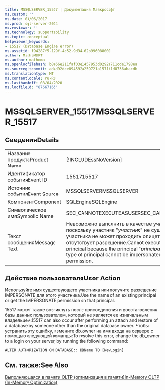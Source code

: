 ```yaml
---
title: MSSQLSERVER_15517 | Документация Майкрософт
ms.custom: ''
ms.date: 03/06/2017
ms.prod: sql-server-2014
ms.reviewer: ''
ms.technology: supportability
ms.topic: conceptual
helpviewer_keywords:
- 15517 (Database Engine error)
ms.assetid: f94287f5-129f-4c52-9d34-62b996088001
author: MashaMSFT
ms.author: mathoma
ms.openlocfilehash: b8e66e211faf03e1457953d0292e711cde1798ea
ms.sourcegitcommit: ad4d92dce894592a259721a1571b1d8736abacdb
ms.translationtype: MT
ms.contentlocale: ru-RU
ms.lasthandoff: 08/04/2020
ms.locfileid: "87667165"
---
```

# <a name="mssqlserver_15517"></a><span data-ttu-id="a275d-102">MSSQLSERVER_15517</span><span class="sxs-lookup"><span data-stu-id="a275d-102">MSSQLSERVER_15517</span></span>
    
## <a name="details"></a><span data-ttu-id="a275d-103">Сведения</span><span class="sxs-lookup"><span data-stu-id="a275d-103">Details</span></span>  
  
|||  
|-|-|  
|<span data-ttu-id="a275d-104">Название продукта</span><span class="sxs-lookup"><span data-stu-id="a275d-104">Product Name</span></span>|[!INCLUDE[ssNoVersion](../../includes/ssnoversion-md.md)]|  
|<span data-ttu-id="a275d-105">Идентификатор события</span><span class="sxs-lookup"><span data-stu-id="a275d-105">Event ID</span></span>|<span data-ttu-id="a275d-106">15517</span><span class="sxs-lookup"><span data-stu-id="a275d-106">15517</span></span>|  
|<span data-ttu-id="a275d-107">Источник события</span><span class="sxs-lookup"><span data-stu-id="a275d-107">Event Source</span></span>|<span data-ttu-id="a275d-108">MSSQLSERVER</span><span class="sxs-lookup"><span data-stu-id="a275d-108">MSSQLSERVER</span></span>|  
|<span data-ttu-id="a275d-109">Компонент</span><span class="sxs-lookup"><span data-stu-id="a275d-109">Component</span></span>|<span data-ttu-id="a275d-110">SQLEngine</span><span class="sxs-lookup"><span data-stu-id="a275d-110">SQLEngine</span></span>|  
|<span data-ttu-id="a275d-111">Символическое имя</span><span class="sxs-lookup"><span data-stu-id="a275d-111">Symbolic Name</span></span>|<span data-ttu-id="a275d-112">SEC_CANNOTEXECUTEASUSER</span><span class="sxs-lookup"><span data-stu-id="a275d-112">SEC_CANNOTEXECUTEASUSER</span></span>|  
|<span data-ttu-id="a275d-113">Текст сообщения</span><span class="sxs-lookup"><span data-stu-id="a275d-113">Message Text</span></span>|<span data-ttu-id="a275d-114">Невозможно выполнить в качестве участника базы данных, поскольку участник "*участник*" не существует, этот тип участника не может проходить олицетворение или отсутствует разрешение.</span><span class="sxs-lookup"><span data-stu-id="a275d-114">Cannot execute as the database principal because the principal "*principal*" does not exist, this type of principal cannot be impersonated, or you do not have permission.</span></span>|  
  
## <a name="user-action"></a><span data-ttu-id="a275d-115">Действие пользователя</span><span class="sxs-lookup"><span data-stu-id="a275d-115">User Action</span></span>  
 <span data-ttu-id="a275d-116">Используйте имя существующего участника или получите разрешение IMPERSONATE для этого участника.</span><span class="sxs-lookup"><span data-stu-id="a275d-116">Use the name of an existing principal or get the IMPERSONATE permission on that principal.</span></span>  
  
 <span data-ttu-id="a275d-117">15517 может также возникнуть после присоединения и восстановления базы данных пользователем, который не является ее изначальным владельцем.</span><span class="sxs-lookup"><span data-stu-id="a275d-117">15517 can also occur after performing an attach and restore of a database by someone other than the original database owner.</span></span> <span data-ttu-id="a275d-118">Чтобы устранить эту ошибку, измените db_owner на имя входа на сервере с помощью следующей команды:</span><span class="sxs-lookup"><span data-stu-id="a275d-118">To resolve this error, change the db_owner to a login on your server, by running the following command:</span></span>  
  
```  
ALTER AUTHORIZATION ON DATABASE:: DBName TO [NewLogin]  
```  
  
## <a name="see-also"></a><span data-ttu-id="a275d-119">См. также:</span><span class="sxs-lookup"><span data-stu-id="a275d-119">See Also</span></span>  
 [<span data-ttu-id="a275d-120">Выполняющаяся в памяти OLTP (оптимизация в памяти)</span><span class="sxs-lookup"><span data-stu-id="a275d-120">In-Memory OLTP &#40;In-Memory Optimization&#41;</span></span>](../in-memory-oltp/in-memory-oltp-in-memory-optimization.md)  
  
  
